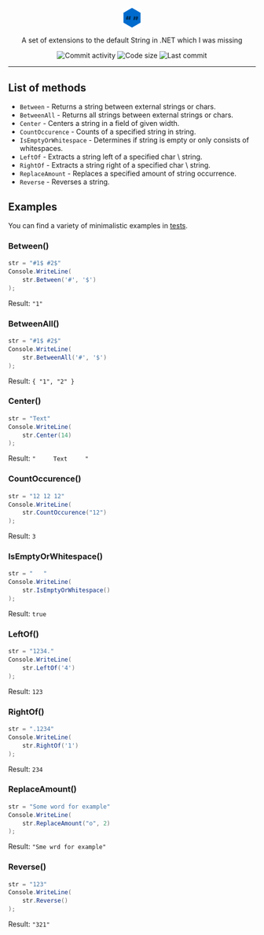 <p align="center">
    <img width="8%" height="8%" src="media/logo.png" href="https://github.com/oqo0/extended-string/">
    <br>
</p>
<p align="center">
    A set of extensions to the default String in .NET which I was missing
</p>
<p align="center">
    <a>
        <img alt="Commit activity" src="https://img.shields.io/github/commit-activity/m/oqo0/extended-string?style=flat-square">
    </a>
    <a>
        <img alt="Code size" src="https://img.shields.io/github/languages/code-size/oqo0/extended-string?style=flat-square">
    </a>
    <a>
        <img alt="Last commit" src="https://img.shields.io/github/last-commit/oqo0/extended-string?style=flat-square">
    </a>
</p>

---

## List of methods
- `Between` - Returns a string between external strings or chars.
- `BetweenAll` - Returns all strings between external strings or chars.
- `Center` - Centers a string in a field of given width.
- `CountOccurence` - Counts of a specified string in string.
- `IsEmptyOrWhitespace` - Determines if string is empty or only consists of whitespaces.
- `LeftOf` - Extracts a string left of a specified char \ string.
- `RightOf` - Extracts a string right of a specified char \ string.
- `ReplaceAmount` - Replaces a specified amount of string occurrence.
- `Reverse` - Reverses a string.

## Examples
You can find a variety of minimalistic examples in [tests](ExtendedStringTests/ExtendedStringTests).

### Between()
```c#
str = "#1$ #2$"
Console.WriteLine(
    str.Between('#', '$')
);
```
Result: `"1"`

### BetweenAll()
```c#
str = "#1$ #2$"
Console.WriteLine(
    str.BetweenAll('#', '$')
);
```
Result: `{ "1", "2" }`

### Center()
```c#
str = "Text"
Console.WriteLine(
    str.Center(14)
);
```
Result: `"     Text     "`

### CountOccurence()
```c#
str = "12 12 12"
Console.WriteLine(
    str.CountOccurence("12")
);
```
Result: `3`

### IsEmptyOrWhitespace()
```c#
str = "   "
Console.WriteLine(
    str.IsEmptyOrWhitespace()
);
```
Result: `true`

### LeftOf()
```c#
str = "1234."
Console.WriteLine(
    str.LeftOf('4')
);
```
Result: `123`

### RightOf()
```c#
str = ".1234"
Console.WriteLine(
    str.RightOf('1')
);
```
Result: `234`

### ReplaceAmount()
```c#
str = "Some word for example"
Console.WriteLine(
    str.ReplaceAmount("o", 2)
);
```
Result: `"Sme wrd for example"`

### Reverse()
```c#
str = "123"
Console.WriteLine(
    str.Reverse()
);
```
Result: `"321"`